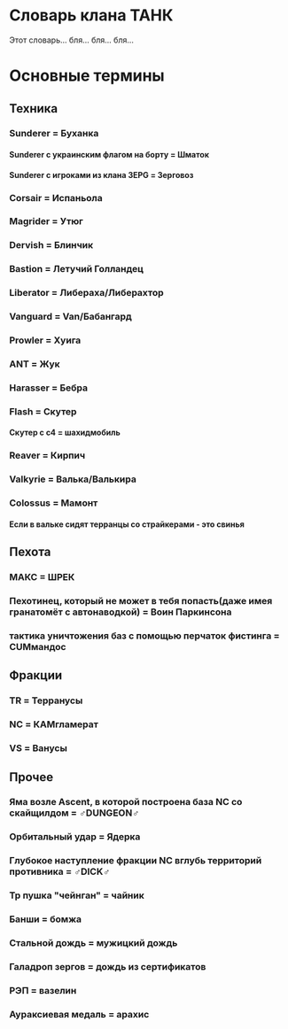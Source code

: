 # Словарь клана ТАНК
Этот словарь... бля... бля... бля...

# Основные термины
## Техника
### Sunderer = Буханка
#### Sunderer с украинским флагом на борту = Шматок
#### Sunderer с игроками из клана 3EPG = Зерговоз
### Corsair = Испаньола
### Magrider = Утюг
### Dervish = Блинчик
### Bastion = Летучий Голландец
### Liberator = Либераха/Либерахтор
### Vanguard = Van/Бабангард
### Prowler = Хуига
### ANT = Жук
### Harasser = Бебра
### Flash = Скутер
#### Скутер с с4 = шахидмобиль
### Reaver = Кирпич
### Valkyrie = Валька/Валькира
### Colossus = Мамонт
#### Если в вальке сидят терранцы со страйкерами - это свинья
## Пехота
### МАКС = ШРЕК
### Пехотинец, который не может в тебя попасть(даже имея гранатомёт с автонаводкой) = Воин Паркинсона
### тактика уничтожения баз с помощью перчаток фистинга = CUMмандос
## Фракции
### TR = Терранусы
### NC = КАМгламерат
### VS = Ванусы
## Прочее
### Яма возле Ascent, в которой построена база NC со скайщилдом = ♂DUNGEON♂
### Орбитальный удар = Ядерка
### Глубокое наступление фракции NC вглубь территорий противника = ♂DICK♂
### Тр пушка "чейнган" = чайник
### Банши = бомжа
### Стальной дождь = мужицкий дождь
### Галадроп зергов = дождь из сертификатов
### РЭП = вазелин
### Аураксиевая медаль = арахис
